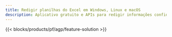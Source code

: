 ```yaml
---
title: Redigir planilhas do Excel em Windows, Linux e macOS
description: Aplicativo gratuito e APIs para redigir informações confidenciais das planilhas XLS, XLSX e ODS
---
```

{{< blocks/products/pf/agp/feature-solution >}} 

